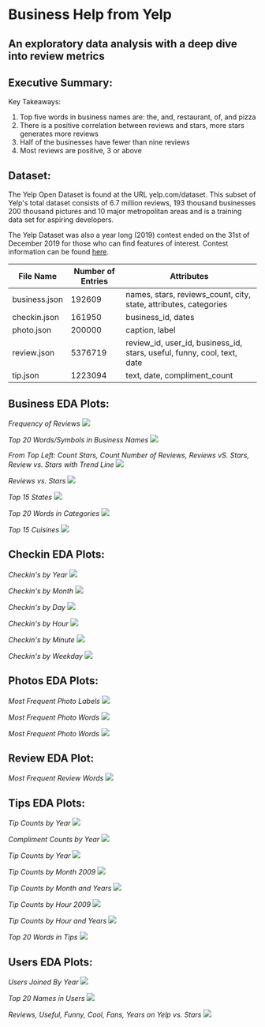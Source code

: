 Business Help from Yelp
===
An exploratory data analysis with a deep dive into review metrics
---
**Executive Summary:**
---
Key Takeaways:
1. Top five words in business names are: the, and, restaurant, of, and pizza
2. There is a positive correlation between reviews and stars, more stars generates more reviews
3. Half of the businesses have fewer than nine reviews
4. Most reviews are positive, 3 or above


**Dataset:**
---
The Yelp Open Dataset is found at the URL yelp.com/dataset. This subset of Yelp's total dataset consists of 6.7 million reviews, 193 thousand businesses 200 thousand pictures and 10 major metropolitan areas and is a training data set for aspiring developers.

The Yelp Dataset was also a year long (2019) contest ended on the 31st of December 2019 for those who can find features of interest. Contest information can be found [here](https://www.yelp.com/dataset/challenge).  

| File Name | Number of Entries | Attributes |
| --------------- | ---------------| ------------------------------------------------------------|
| business.json | 192609 | names, stars, reviews_count, city, state, attributes, categories |
| checkin.json | 161950 | business_id, dates |
| photo.json | 200000 | caption, label |
| review.json | 5376719 | review_id, user_id, business_id, stars, useful, funny, cool, text, date |
| tip.json | 1223094 | text, date, compliment_count |


**Business EDA Plots:**
---
*Frequency of Reviews*
![](pics/biz_pic1.png)

*Top 20 Words/Symbols in Business Names*
![](pics/biz_pic2.png)

*From Top Left: Count Stars, Count Number of Reviews, Reviews vS. Stars, Review vs. Stars with Trend Line*
![](pics/biz_pic3.png)

*Reviews vs. Stars*
![](pics/biz_pic4.png)

*Top 15 States*
![](pics/biz_pi5.png)

*Top 20 Words in Categories*
![](pics/biz_pic6.png)

*Top 15 Cuisines*
![](pics/biz_pic7.png)


**Checkin EDA Plots:**
---
*Checkin's by Year*
![](pics/checkin_pic1.png)

*Checkin's by Month*
![](pics/checkin_pic2.png)

*Checkin's by Day*
![](pics/checkin_pic3.png)

*Checkin's by Hour*
![](pics/checkin_pic4.png)

*Checkin's by Minute*
![](pics/checkin_pic5.png)

*Checkin's by Weekday*
![](pics/checkin_pic6.png)


**Photos EDA Plots:**
---
*Most Frequent Photo Labels*
![](pics/pic_pic1.png)

*Most Frequent Photo Words*
![](pics/pic_pic2.png)

*Most Frequent Photo Words*
![](pics/pic_pic2.png)


**Review EDA Plot:**
---
*Most Frequent Review Words*
![](pics/reviews_pic1.png)


**Tips EDA Plots:**
---
*Tip Counts by Year*
![](pics/tips_pic1.png)

*Compliment Counts by Year*
![](pics/tips_pic2.png)

*Tip Counts by Year*
![](pics/tips_pic3.png)

*Tip Counts by Month 2009*
![](pics/tips_pic4.png)

*Tip Counts by Month and Years*
![](pics/tips_pic5.png)

*Tip Counts by Hour 2009*
![](pics/tips_pic6.png)

*Tip Counts by Hour and Years*
![](pics/tips_pic7.png)

*Top 20 Words in Tips*
![](pics/tips_pic8.png)


**Users EDA Plots:**
---
*Users Joined By Year*
![](pics/users_pic1.png)

*Top 20 Names in Users*
![](pics/users_pic2.png2)

*Reviews, Useful, Funny, Cool, Fans, Years on Yelp vs. Stars*
![](pics/users_pic3.png)
